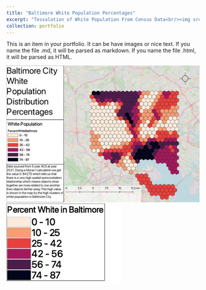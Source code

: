 ```yaml
---
title: "Baltimore White Population Percentages"
excerpt: "Tessalation of White Population From Census Data<br/><img src='/images/percentwhite3.png'>"
collection: portfolio
---
```


This is an item in your portfolio. It can be have images or nice text. If you name the file .md, it will be parsed as markdown. If you name the file .html, it will be parsed as HTML. 

![Map](/images/percentwhite2.png "PercentMap")
![PercentScale](/images/scale2.png "Scales")
